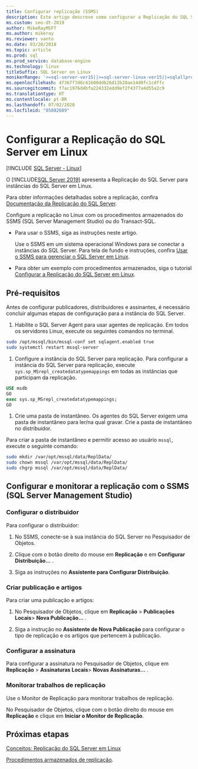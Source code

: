 ```yaml
---
title: Configurar replicação (SSMS)
description: Este artigo descreve como configurar a Replicação do SQL Server em Linux.
ms.custom: seo-dt-2019
author: MikeRayMSFT
ms.author: mikeray
ms.reviewer: vanto
ms.date: 03/20/2018
ms.topic: article
ms.prod: sql
ms.prod_service: database-engine
ms.technology: linux
titleSuffix: SQL Server on Linux
monikerRange: '>=sql-server-ver15||>=sql-server-linux-ver15||=sqlallproducts-allversions'
ms.openlocfilehash: 4f367f7d6c41600ddb26d12b28ae14d0fc1cdffc
ms.sourcegitcommit: f7ac1976d4bfa224332edd9ef2f4377a4d55a2c9
ms.translationtype: HT
ms.contentlocale: pt-BR
ms.lasthandoff: 07/02/2020
ms.locfileid: "85882689"
---
```

# <a name="configure-sql-server-replication-on-linux"></a>Configurar a Replicação do SQL Server em Linux

[!INCLUDE [SQL Server - Linux](../includes/applies-to-version/sql-linux.md)]

O [!INCLUDE[SQL Server 2019](../includes/sssqlv15-md.md)] apresenta a Replicação do SQL Server para instâncias do SQL Server em Linux.

Para obter informações detalhadas sobre a replicação, confira [Documentação da Replicação do SQL Server](../relational-databases/replication/sql-server-replication.md).

Configure a replicação no Linux com os procedimentos armazenados do SSMS (SQL Server Management Studio) ou do Transact-SQL.

* Para usar o SSMS, siga as instruções neste artigo.

  Use o SSMS em um sistema operacional Windows para se conectar a instâncias do SQL Server. Para tela de fundo e instruções, confira [Usar o SSMS para gerenciar o SQL Server em Linux](./sql-server-linux-manage-ssms.md).
  
* Para obter um exemplo com procedimentos armazenados, siga o tutorial [Configurar a Replicação do SQL Server em Linux](sql-server-linux-replication-tutorial-tsql.md).

## <a name="prerequisites"></a>Pré-requisitos

Antes de configurar publicadores, distribuidores e assinantes, é necessário concluir algumas etapas de configuração para a instância do SQL Server.

1. Habilite o SQL Server Agent para usar agentes de replicação. Em todos os servidores Linux, execute os seguintes comandos no terminal.

  ```bash
  sudo /opt/mssql/bin/mssql-conf set sqlagent.enabled true
  sudo systemctl restart mssql-server
  ```

1. Configure a instância do SQL Server para replicação. Para configurar a instância do SQL Server para replicação, execute `sys.sp_MSrepl_createdatatypemappings` em todas as instâncias que participam da replicação.

  ```sql
  USE msdb
  GO
  exec sys.sp_MSrepl_createdatatypemappings;
  GO
  ```

1. Crie uma pasta de instantâneo. Os agentes do SQL Server exigem uma pasta de instantâneo para ler/na qual gravar. Crie a pasta de instantâneo no distribuidor.

  Para criar a pasta de instantâneo e permitir acesso ao usuário `mssql`, execute o seguinte comando:

  ```bash
  sudo mkdir /var/opt/mssql/data/ReplData/
  sudo chown mssql /var/opt/mssql/data/ReplData/
  sudo chgrp mssql /var/opt/mssql/data/ReplData/
  ```

## <a name="configure-and-monitor-replication-with-sql-server-management-studio-ssms"></a>Configurar e monitorar a replicação com o SSMS (SQL Server Management Studio)

### <a name="configure-the-distributor"></a>Configurar o distribuidor
  
Para configurar o distribuidor: 

1. No SSMS, conecte-se à sua instância do SQL Server no Pesquisador de Objetos.

1. Clique com o botão direito do mouse em **Replicação** e em **Configurar Distribuição...** .

1. Siga as instruções no **Assistente para Configurar Distribuição**.

### <a name="create-publication-and-articles"></a>Criar publicação e artigos

Para criar uma publicação e artigos:

1. No Pesquisador de Objetos, clique em **Replicação** > **Publicações Locais**> **Nova Publicação...** .

1. Siga a instrução no **Assistente de Nova Publicação** para configurar o tipo de replicação e os artigos que pertencem à publicação.

### <a name="configure-the-subscription"></a>Configurar a assinatura

Para configurar a assinatura no Pesquisador de Objetos, clique em **Replicação** > **Assinaturas Locais**> **Novas Assinaturas...** .

### <a name="monitor-replication-jobs"></a>Monitorar trabalhos de replicação

Use o Monitor de Replicação para monitorar trabalhos de replicação.

No Pesquisador de Objetos, clique com o botão direito do mouse em **Replicação** e clique em **Iniciar o Monitor de Replicação**.

## <a name="next-steps"></a>Próximas etapas

[Conceitos: Replicação do SQL Server em Linux](sql-server-linux-replication.md)

[Procedimentos armazenados de replicação](../relational-databases/system-stored-procedures/replication-stored-procedures-transact-sql.md).
